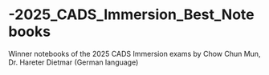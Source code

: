 # -2025_CADS_Immersion_Best_Notebooks
Winner notebooks of the 2025 CADS Immersion exams by Chow Chun Mun, Dr. Hareter Dietmar (German language)
